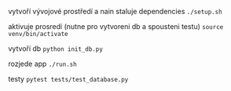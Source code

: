 vytvoří vývojové prostředí a nain staluje dependencies
`./setup.sh`

aktivuje prosredi (nutne pro vytvoreni db a spousteni testu)
`source venv/bin/activate`

vytvoří db
`python init_db.py`

rozjede app
`./run.sh`


testy
`pytest tests/test_database.py` 
